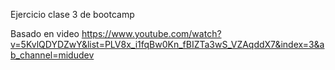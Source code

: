 
Ejercicio clase 3 de bootcamp

Basado en video
https://www.youtube.com/watch?v=5KvlQDYDZwY&list=PLV8x_i1fqBw0Kn_fBIZTa3wS_VZAqddX7&index=3&ab_channel=midudev


